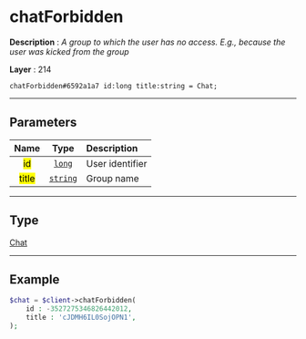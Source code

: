 # chatForbidden

**Description** : *A group to which the user has no access\. E\.g\., because the user was kicked from the group*

**Layer** : 214

```tl
chatForbidden#6592a1a7 id:long title:string = Chat;
```

---

## Parameters

| Name | Type | Description |
| :---: | :---: | :--- |
| <mark>id</mark> | [`long`](type/long) | User identifier |
| <mark>title</mark> | [`string`](type/string) | Group name |

---

## Type

[Chat](type/Chat)

---

## Example

```php
$chat = $client->chatForbidden(
	id : -3527275346826442012,
	title : 'cJDMH6IL0SojOPN1',
);
```